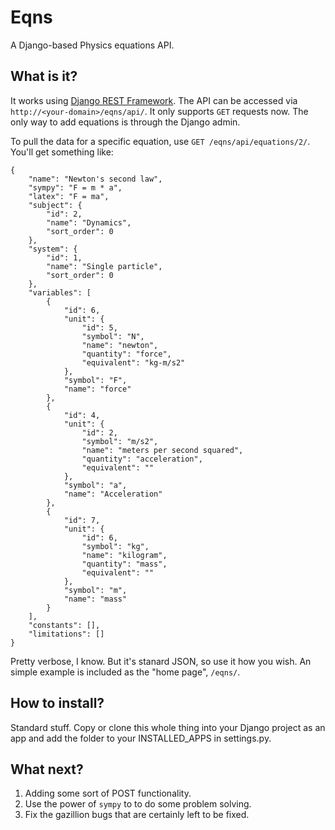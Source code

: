 # Eqns

A Django-based Physics equations API.

## What is it?

It works using [Django REST Framework](http://www.django-rest-framework.org/).
The API can be accessed via `http://<your-domain>/eqns/api/`. It only supports 
`GET` requests now. The only way to add equations is through the Django admin.

To pull the data for a specific equation, use `GET /eqns/api/equations/2/`. 
You'll get something like:

    {
        "name": "Newton's second law",
        "sympy": "F = m * a",
        "latex": "F = ma",
        "subject": {
            "id": 2,
            "name": "Dynamics",
            "sort_order": 0
        },
        "system": {
            "id": 1,
            "name": "Single particle",
            "sort_order": 0
        },
        "variables": [
            {
                "id": 6,
                "unit": {
                    "id": 5,
                    "symbol": "N",
                    "name": "newton",
                    "quantity": "force",
                    "equivalent": "kg-m/s2"
                },
                "symbol": "F",
                "name": "force"
            },
            {
                "id": 4,
                "unit": {
                    "id": 2,
                    "symbol": "m/s2",
                    "name": "meters per second squared",
                    "quantity": "acceleration",
                    "equivalent": ""
                },
                "symbol": "a",
                "name": "Acceleration"
            },
            {
                "id": 7,
                "unit": {
                    "id": 6,
                    "symbol": "kg",
                    "name": "kilogram",
                    "quantity": "mass",
                    "equivalent": ""
                },
                "symbol": "m",
                "name": "mass"
            }
        ],
        "constants": [],
        "limitations": []
    }    
    
Pretty verbose, I know. But it's stanard JSON, so use it how you wish. An
simple example is included as the "home page", `/eqns/`.

## How to install?

Standard stuff. Copy or clone this whole thing into your Django project as an
app and add the folder to your INSTALLED_APPS in settings.py.

## What next?

1. Adding some sort of POST functionality.
2. Use the power of `sympy` to to do some problem solving.
3. Fix the gazillion bugs that are certainly left to be fixed.